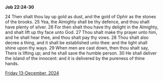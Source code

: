 **Job 22:24-30**

24 Then shalt thou lay up gold as dust, and the gold of Ophir as the stones of the brooks. 25 Yea, the Almighty shall be thy defence, and thou shalt have plenty of silver. 26 For then shalt thou have thy delight in the Almighty, and shalt lift up thy face unto God. 27 Thou shalt make thy prayer unto him, and he shall hear thee, and thou shalt pay thy vows. 28 Thou shalt also decree a thing, and it shall be established unto thee: and the light shall shine upon thy ways. 29 When men are cast down, then thou shalt say, There is lifting up; and he shall save the humble person. 30 He shall deliver the island of the innocent: and it is delivered by the pureness of thine hands. 

[Friday 13-December, 2024](https://getbible.net/kjv/Job/22/24-30)
